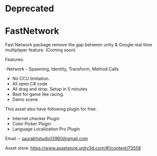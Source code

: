 # Deprecated

# FastNetwork
Fast Network package remove the gap between unity & Google real time multiplayer feature. (Coming soon)

Features:

-Network - Spawning, Identity, Transform, Method Calls
- No CCU limitation.
- All open C# code
- All drag and drop. Setup in 5 minutes
- Best for game like racing.
- Demo scene

This asset also have following plugin for free.

- Internet checker Plugin
- Color Picker Plugin
- Language Localization Pro Plugin

Email :- saurabhstudio13960@gmail.com

Asset store: https://www.assetstore.unity3d.com/#!/content/73558
